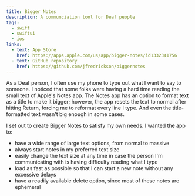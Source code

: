 ```yaml
---
title: Bigger Notes
description: A communciation tool for Deaf people
tags:
  - swift
  - swiftui
  - ios
links:
  - text: App Store
    href: https://apps.apple.com/us/app/bigger-notes/id1332341756
  - text: GitHub repository
    href: https://github.com/jfredrickson/biggernotes
---
```


As a Deaf person, I often use my phone to type out what I want to say to someone. I noticed that some folks were having a hard time reading the small text of Apple's Notes app. The Notes app has an option to format text as a title to make it bigger; however, the app resets the text to normal after hitting Return, forcing me to reformat every line I type. And even the title-formatted text wasn't big enough in some cases.

I set out to create Bigger Notes to satisfy my own needs. I wanted the app to:

- have a wide range of large text options, from normal to massive
- always start notes in my preferred text size
- easily change the text size at any time in case the person I'm communicating with is having difficulty reading what I type
- load as fast as possible so that I can start a new note without any excessive delays
- have a readily available delete option, since most of these notes are ephemeral
